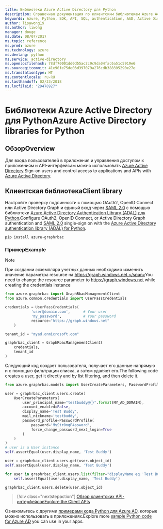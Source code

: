 ```yaml
---
title: Библиотеки Azure Active Directory для Python
description: Справочная документация по клиентским библиотекам Azure Active Directory для Python
keywords: Azure, Python, SDK, API, SQL, authentication, AAD, Active Directory, Graph, OAuth 2.0
author: lisawong19
ms.author: liwong
manager: douge
ms.date: 08/07/2017
ms.topic: reference
ms.prod: azure
ms.technology: azure
ms.devlang: python
ms.service: active-directory
ms.openlocfilehash: 78df70001dd0d55ac2c9c9da04fac6a51c5919e6
ms.sourcegitcommit: 41e90fe75de03d397079a276cdb388305290e27e
ms.translationtype: HT
ms.contentlocale: ru-RU
ms.lasthandoff: 02/23/2018
ms.locfileid: "29478927"
---
```

# <a name="azure-active-directory-libraries-for-python"></a><span data-ttu-id="e83d1-104">Библиотеки Azure Active Directory для Python</span><span class="sxs-lookup"><span data-stu-id="e83d1-104">Azure Active Directory libraries for Python</span></span>

## <a name="overview"></a><span data-ttu-id="e83d1-105">Обзор</span><span class="sxs-lookup"><span data-stu-id="e83d1-105">Overview</span></span>

<span data-ttu-id="e83d1-106">Для входа пользователей в приложения и управления доступом к приложениям и API-интерфейсам можно использовать [Azure Active Directory](/azure/active-directory/active-directory-whatis).</span><span class="sxs-lookup"><span data-stu-id="e83d1-106">Sign-on users and control access to applications and APIs with [Azure Active Directory](/azure/active-directory/active-directory-whatis).</span></span>

## <a name="client-library"></a><span data-ttu-id="e83d1-107">Клиентская библиотека</span><span class="sxs-lookup"><span data-stu-id="e83d1-107">Client library</span></span>

<span data-ttu-id="e83d1-108">Настройте проверку подлинности с помощью OAuth2, OpenID Connect или Active Directory Graph и единый вход через [SAML 2.0](https://docs.microsoft.com/azure/active-directory/develop/active-directory-saml-protocol-reference) с помощью библиотеки [Azure Active Directory Authentication Library (ADAL) для Python](https://github.com/AzureAD/azure-activedirectory-library-for-python).</span><span class="sxs-lookup"><span data-stu-id="e83d1-108">Configure OAuth2, OpenID Connect, or Active Directory Graph authentication and [SAML 2.0](https://docs.microsoft.com/azure/active-directory/develop/active-directory-saml-protocol-reference) single-sign on with the [Azure Active Directory authentication library (ADAL) for Python](https://github.com/AzureAD/azure-activedirectory-library-for-python).</span></span>

```bash
pip install azure-graphrbac
```

### <a name="example"></a><span data-ttu-id="e83d1-109">Пример</span><span class="sxs-lookup"><span data-stu-id="e83d1-109">Example</span></span>
> [!NOTE]
> <span data-ttu-id="e83d1-110">При создании экземпляра учетных данных необходимо изменить значение параметра resource на https://graph.windows.net.</span><span class="sxs-lookup"><span data-stu-id="e83d1-110">You need to change the resource parameter to https://graph.windows.net while creating the credentials instance</span></span>

```python
from azure.graphrbac import GraphRbacManagementClient
from azure.common.credentials import UserPassCredentials

credentials = UserPassCredentials(
            'user@domain.com',      # Your user
            'my_password',          # Your password
            resource="https://graph.windows.net"
    )

tenant_id = "myad.onmicrosoft.com"

graphrbac_client = GraphRbacManagementClient(
    credentials,
    tenant_id
)
```
<span data-ttu-id="e83d1-111">Следующий код создает пользователя, получает его данные напрямую и с помощью фильтрации списка, а затем удаляет его.</span><span class="sxs-lookup"><span data-stu-id="e83d1-111">The following code creates a user, get it directly and by list filtering, and then delete it.</span></span>
```python
from azure.graphrbac.models import UserCreateParameters, PasswordProfile

user = graphrbac_client.users.create(
    UserCreateParameters(
        user_principal_name="testbuddy@{}".format(MY_AD_DOMAIN),
        account_enabled=False,
        display_name='Test Buddy',
        mail_nickname='testbuddy',
        password_profile=PasswordProfile(
            password='MyStr0ngP4ssword',
            force_change_password_next_login=True
        )
    )
)
# user is a User instance
self.assertEqual(user.display_name, 'Test Buddy')

user = graphrbac_client.users.get(user.object_id)
self.assertEqual(user.display_name, 'Test Buddy')

for user in graphrbac_client.users.list(filter="displayName eq 'Test Buddy'"):
    self.assertEqual(user.display_name, 'Test Buddy')

graphrbac_client.users.delete(user.object_id)
```

> [!div class="nextstepaction"]
> [<span data-ttu-id="e83d1-112">Обзор клиентских API-интерфейсов</span><span class="sxs-lookup"><span data-stu-id="e83d1-112">Explore the Client APIs</span></span>](/python/api/overview/azure/activedirectory/client)

<span data-ttu-id="e83d1-113">Ознакомьтесь с другими [примерами кода Python для Azure AD](https://azure.microsoft.com/en-us/resources/samples/?term=active+directory&platform=python), которые можно использовать в приложениях.</span><span class="sxs-lookup"><span data-stu-id="e83d1-113">Explore more [sample Python code for Azure AD](https://azure.microsoft.com/en-us/resources/samples/?term=active+directory&platform=python) you can use in your apps.</span></span>